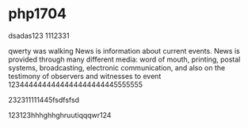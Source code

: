 # php1704
dsadas123
1112331


qwerty was walking
News is information about current events. News is provided through many different media: word of mouth, printing, postal systems, broadcasting, electronic communication, and also on the testimony of observers and witnesses to event
1234444444444444444444445555555

232311111445fsdfsfsd


123123hhhghhghruutiqqqwr124
